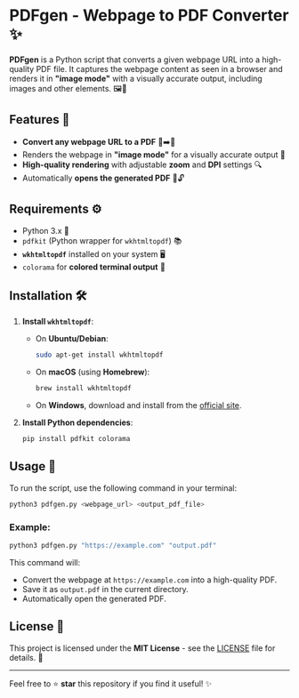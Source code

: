# PDFgen - Webpage to PDF Converter ✨

**PDFgen** is a Python script that converts a given webpage URL into a high-quality PDF file. It captures the webpage content as seen in a browser and renders it in **"image mode"** with a visually accurate output, including images and other elements. 🖼️📄

## Features 🚀
- **Convert any webpage URL to a PDF** 🔗➡️📄
- Renders the webpage in **"image mode"** for a visually accurate output 🎨
- **High-quality rendering** with adjustable **zoom** and **DPI** settings 🔍
- Automatically **opens the generated PDF** 📂🔓

## Requirements ⚙️
- Python 3.x 🐍
- `pdfkit` (Python wrapper for `wkhtmltopdf`) 📚
- **`wkhtmltopdf`** installed on your system 🖥️
- `colorama` for **colored terminal output** 🌈

## Installation 🛠️

1. **Install `wkhtmltopdf`**:
   - On **Ubuntu/Debian**:
     ```bash
     sudo apt-get install wkhtmltopdf
     ```
   - On **macOS** (using **Homebrew**):
     ```bash
     brew install wkhtmltopdf
     ```
   - On **Windows**, download and install from the [official site](https://wkhtmltopdf.org/downloads.html).

2. **Install Python dependencies**:
   ```bash
   pip install pdfkit colorama
   ```

## Usage 📖

To run the script, use the following command in your terminal:

```bash
python3 pdfgen.py <webpage_url> <output_pdf_file>
```

### Example:

```bash
python3 pdfgen.py "https://example.com" "output.pdf"
```

This command will:
- Convert the webpage at `https://example.com` into a high-quality PDF.
- Save it as `output.pdf` in the current directory.
- Automatically open the generated PDF.

## License 📝

This project is licensed under the **MIT License** - see the [LICENSE](LICENSE) file for details. 🔑

---

Feel free to ⭐ **star** this repository if you find it useful! ✨
